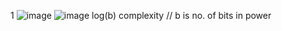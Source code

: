 1
![image](https://user-images.githubusercontent.com/96529109/216314398-bd7d5b94-a76c-435c-987f-f2fc518ead6f.png)
![image](https://user-images.githubusercontent.com/96529109/216314715-ad6252fa-cef6-44cc-b6b1-99ef42b0a4e2.png)
log(b) complexity // b is no. of bits in power
